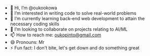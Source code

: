 - 👋 Hi, I’m @oukookowa
- 👀 I’m interested in writing code to solve real-world problems
- 🌱 I’m currently learning back-end web development to attain the necessary coding skills
- 💞️ I’m looking to collaborate on projects relating to AI/ML
- 📫 How to reach me: oukopinto@gmail.com
- 😄 Pronouns: Mr
- ⚡ Fun fact: I don't bite, let's get down and do something great

<!---
oukookowa/oukookowa is a ✨ special ✨ repository because its `README.md` (this file) appears on your GitHub profile.
You can click the Preview link to take a look at your changes.
--->
